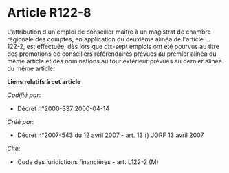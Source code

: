 # Article R122-8

L'attribution d'un emploi de conseiller maître à un magistrat de chambre régionale des comptes, en application du deuxième
alinéa de l'article L. 122-2, est effectuée, dès lors que dix-sept emplois ont été pourvus au titre des promotions de
conseillers référendaires prévues au premier alinéa du même article et des nominations au tour extérieur prévues au dernier
alinéa du même article.

**Liens relatifs à cet article**

_Codifié par_:

  - Décret n°2000-337 2000-04-14

_Créé par_:

  - Décret n°2007-543 du 12 avril 2007 - art. 13 () JORF 13 avril 2007

_Cite_:

  - Code des juridictions financières - art. L122-2 (M)
